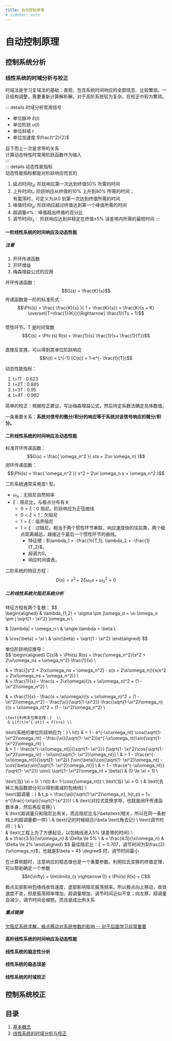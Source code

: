```yaml
---
title: 自动控制原理  
# sidebar: auto  
---  
```

# 自动控制原理  

## 控制系统分析  
### 线性系统的时域分析与校正  
时域法是学习复域法的基础：直观、包含系统时间响应的全部信息、比较繁琐。一旦结构调整，需要重新计算解析解。对于高阶系统较为复杂，在校正中较为繁琐。  

::: details 时域分析常用信号 
- 单位脉冲 $\delta(t)$  
- 单位阶跃 $u(t)$  
- 单位斜坡 $t$  
- 单位加速度 $\frac{t^2}{2}$  

自下而上一次是求导的关系  
计算动态特性时常用阶跃函数作为输入  
:::  
::: details 动态性能指标  
动态性能指标都是对阶跃响应而言的  
1. 延迟时间$t_{d}$: 阶跃响应第一次达到终值50% 所需的时间  
2. 上升时间$t_{r}$: 阶跃响应从终值的10% 上升到90% 所需的时间；  
   有震荡时，可定义为从0 到第一次达到终值所需的时间  
3. 峰值时间$t_{p}$: 阶跃响应超过终值达到第一个峰值所需的时间  
4. 超调量$\sigma\%$：峰值超出终值的百分比  
5. 调节时间$t_{s}$： 阶跃响应达到并稳定在终值$\pm 5\%$ 误差带内所需的最短时间
:::

#### 一阶线性系统的时间响应及动态性能  
##### 注意  
1. 开环传递函数  
2. 开环增益 
3. 梅森增益公式的应用   
 
开环传递函数：  
$$G(s) = \frac{K}{s}$$ 
传递函数是一阶的标准形式：
$$\Phi(s) = \frac{ \frac{K}{s} }{ 1 + \frac{K}{s}} = \frac{K}{s + K} \overset{T=\frac{1}{K}}{\Rightarrow} \frac{1}{Ts + 1}$$  
惯性环节。T 是时间常数  
$$C(s) = \Phi (s) R(s) = \frac{1}{s} \frac{1}{s+ \frac{1}{T}}$$  
直接反变换，可以得到其单位阶跃响应  
$$h(t) = L^{-1} [C(s)] = 1-e^{- \frac{t}{T}}$$

动态性能指标：  
1. t=1T : 0.623  
2. t=2T : 0.865  
3. t=3T : 0.95  
4. t=4T : 0.982 

简单的校正：根据校正建议，写出梅森增益公式，然后待定系数法确定具体数值。

一条重要关系：**系统对信号的微分/积分的响应等于系统对该信号响应的微分/积分。**

#### 二阶线性系统的时间响应及动态性能  
标准开环传递函数：  
$$G(s) = \frac{ \omega_n^2 }{ s(s + 2\xi \omega_n) }$$
闭环传递函数：  
$$\Phi(s) = \frac{ \omega_n^2 }{ s^2 + 2\xi \omega_n s + \omega_n^2 }$$  

二阶系统通常采用首1 型。  
- $\omega_n$：无阻尼自然频率  
- $\xi$：阻尼比，与极点分布有关    
  - $0 = \xi$：0 阻尼。阶跃响应为正弦曲线  
  - $0 < \xi < 1$：欠阻尼  
  - $1 = \xi$：临界阻尼
  - $1 < \xi$：过阻尼。相当于两个惯性环节串联，响应速度快的往前靠，两个极点距离越远，越接近于最后一个惯性环节的曲线。  
    - 特征根：$\lambda_1 = -\frac{1}{T_1}, \lambda_2 = -\frac{1}{T_2}$。
    - 超调为0，
    - 响应时间查表。  
  
二阶系统的特征方程：  
$$D(s) = s^2 + 2\xi \omega_n s + \omega_n^2 = 0$$  

##### 二阶线性系统欠阻尼系统分析  
特征方程有两个复根：
$$  
\begin{aligned}
& \lambda_{1,2} = \sigma \pm j\omega_d = \xi \omega_n \pm j \sqrt{1 - \xi^2} \omega_n \\
   
& |\lambda| = \omega_n  \\
& \angle \lambda = \beta  \\

& \cos{\beta} = \xi   \\
& \sin{\beta} = \sqrt{1 - \xi^2} 
\end{aligned}
$$  

单位阶跃响应推导：  
$$
\begin{aligned}
   C(s)& = \Phi(s) R(s) = \frac{\omega_n^2}{s^2 + 2\xi\omega_ns + \omega_n^2} \frac{1}{s} \\  

   & = \frac{[s^2 + 2\xi\omega_ns + \omega_n^2] - s(s + 2\xi\omega_n)}{s(s^2 + 2\xi\omega_ns + \omega_n^2)}  \\  
   & = \frac{1}{s} - \frac{s + 2\xi\omega}{(s + \xi\omega_n)^2 + (1 - \xi^2)\omega_n^2}  \\  

   & = \frac{1}{s} - \frac{s + \xi\omega}{(s + \xi\omega_n)^2 + (1 - \xi^2)\omega_n^2} - \frac{\xi}{\sqrt{1-\xi^2}} \frac{\sqrt{1-\xi^2}\omega_n}{(s + \xi\omega_n)^2 + (1 - \xi^2)\omega_n^2}  \\  

    \text{利用复位移定理：}  \\
     & L[f(t)e^{-at}] = F(s+a) \\   
   \text{系统的单位阶跃响应为：}  \\
    h(t) & = 1 - e^{-\xi\omega_nt} \cos{\sqrt{1- \xi^2}\omega_nt} - \frac{\xi}{\sqrt{1- \xi^2}}e^{-\xi\omega_nt}\sin{\sqrt{1- \xi^2}\omega_nt} \\  
   & = 1 - \frac{e^{-\xi\omega_nt}}{\sqrt{1- \xi^2}}  [\sqrt{1- \xi^2}\cos{\sqrt{1- \xi^2}\omega_nt} - \xi\sin{\sqrt{1- \xi^2}\omega_nt}] \\
   & = 1 - \frac{e^{-\xi\omega_nt}}{\sqrt{1- \xi^2}}  [\sin{\beta}\cos{\sqrt{1- \xi^2}\omega_nt} - \cos{\beta}\sin{\sqrt{1- \xi^2}\omega_nt}] \\ 
   & = 1 - \frac{e^{-\xi\omega_nt}}{\sqrt{1- \xi^2}} \sin{( \sqrt{1- \xi^2}\omega_nt + \beta)} & (0 \le \xi < 1) \\ 

  \text{当} \xi = 0: \\ 
   h(t) &= 1-\cos{(\omega_nt)}  \\
  \text{当} \xi > 0: \\ 
   & \text{去掉三角函数部分可以得到衰减的包络线} \\  
   \text{超调量：} &  t_p = \frac{\pi}{\sqrt{1-\xi^2}\omega_n}, h(t_p) = 1+ e^{\frac{-\xi\pi}{\sqrt{1-\xi^2}}} \\
   & \text{对拉式变换求导，也就是闭环传递函数本身，然后再反变换} \\  
   & \text{超调量只和阻尼比有关，而且阻尼比与}\beta\text{相关，所以在同一条射线上的超调量都一样}  \\
   & \text{记的时候结合}\beta \text{角去记}  \\
   \text{调节时间：} & \\  
   & \text{工程上为了方便起见，以包络线进入5\% 误差带的时间} \\  
   & ≈ \frac{3.5}{\xi\omega_n} & \Delta \le 5\% \\
   &  ≈ \frac{4.5}{\xi\omega_n} & \Delta \le 2\% 
\end{aligned}
$$
最佳阻尼比：$\xi = 0.707$，调节时间为$\frac{2}{\xi\omega_n}$，也就是$\beta = 45 \degree$ 时，调节时间最小   

在计算例题时，注意响应的稳态值也是一个重要参数。利用拉氏变换的终值定理，可以帮助确定一个参数  
$$h(\infty) = \lim\limits_{s \rightarrow 0} s \Phi(s) R(s) = C$$  

极点实部影响包络线收敛速度，虚部影响阻尼振荡频率。所以极点向上移动，收敛速度不变，但是振荡频率增加，超调量增加，调节时间近似不变；向左移，超调量会减少，调节时间会缩短。而且是成比例关系  


##### 重点链接
[欠阻尼系统求解，极点移动对系统参数的影响 -- 对于后面学习非常重要](https://www.bilibili.com/video/BV1ix411r7vg?p=18&t=203)
#### 高阶线性系统的时间响应及动态性能  

#### 线性系统的稳定性分析  

#### 线性系统的稳态误差   

#### 线性系统的时域校正  

## 控制系统校正



## 目录
1. [基本概念](./基本概念.md)  
2. [线性系统的时域分析与校正](./线性系统的时域分析与校正.md)
